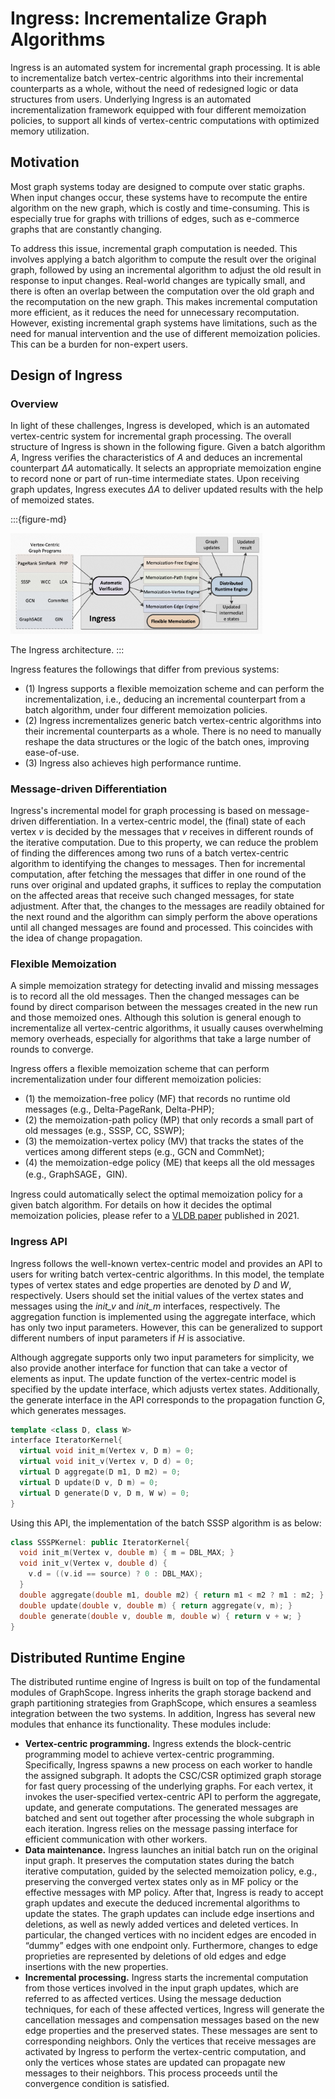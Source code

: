 # Ingress: Incrementalize Graph Algorithms

Ingress is an automated system for incremental graph processing. It is able to incrementalize batch vertex-centric algorithms into their incremental counterparts as a whole, without the need of redesigned logic or data structures from users. Underlying Ingress is an automated incrementalization framework equipped with four different memoization policies, to support all kinds of vertex-centric computations with optimized memory utilization.

## Motivation

Most graph systems today are designed to compute over static graphs. When input changes occur, these systems have to recompute the entire algorithm on the new graph, which is costly and time-consuming. This is especially true for graphs with trillions of edges, such as e-commerce graphs that are constantly changing.

To address this issue, incremental graph computation is needed. This involves applying a batch algorithm to compute the result over the original graph, followed by using an incremental algorithm to adjust the old result in response to input changes. Real-world changes are typically small, and there is often an overlap between the computation over the old graph and the recomputation on the new graph. This makes incremental computation more efficient, as it reduces the need for unnecessary recomputation. However, existing incremental graph systems have limitations, such as the need for manual intervention and the use of different memoization policies. This can be a burden for non-expert users.

## Design of Ingress

### Overview

In light of these challenges, Ingress is developed, which is an automated vertex-centric system for incremental graph processing. The overall structure of Ingress is shown in the following figure. Given a batch algorithm *A*, Ingress verifies the characteristics of *A* and deduces an incremental counterpart *∆A* automatically. It selects an appropriate memoization engine to record none or part of run-time intermediate states. Upon receiving graph updates, Ingress executes *∆A* to deliver updated results with the help of memoized states. 

:::{figure-md}

<img src="../images/ingress.png"
     alt="The Ingress architecture"
     width="80%">

The Ingress architecture. 
:::   

Ingress features the followings that differ from previous systems:

- (1) Ingress supports a flexible memoization scheme and can perform the incrementalization, i.e., deducing an incremental counterpart from a batch algorithm, under four different memoization policies. 
- (2) Ingress incrementalizes generic batch vertex-centric algorithms into their incremental counterparts as a whole. There is no need to manually reshape the data structures or the logic of the batch ones, improving ease-of-use. 
- (3) Ingress also achieves high performance runtime. 

### Message-driven Differentiation 

Ingress's incremental model for graph processing is based on message-driven differentiation.
In a vertex-centric model, the (final) state of each vertex *v* is decided by the messages that *v* receives in different rounds of the iterative computation. Due to this property, we can reduce the problem of finding the differences among two runs of a batch vertex-centric algorithm to identifying the changes to messages. Then for incremental computation, after fetching the messages that differ in one round of the runs over original and updated graphs, it suffices to replay the computation on the affected areas that receive such changed messages, for state adjustment. After that, the changes to the messages are readily obtained for the next round and the algorithm can simply perform the above operations until all changed messages are found and processed. This coincides with the idea of change propagation. 	

### Flexible Memoization

A simple memoization strategy for detecting invalid and missing messages is to record all the old messages. Then the changed messages can be found by direct comparison between the messages created in the new run and those memoized ones.  Although this solution is general enough to incrementalize all vertex-centric algorithms, it usually causes overwhelming memory overheads, especially for algorithms that take a large number of rounds to converge. 

Ingress offers a flexible memoization scheme that can perform incrementalization under four different memoization policies: 

- (1) the memoization-free policy (MF) that records no runtime old messages (e.g., Delta-PageRank, Delta-PHP);
- (2) the memoization-path policy (MP) that only records a small part of old messages (e.g., SSSP, CC, SSWP);
- (3) the memoization-vertex policy (MV) that tracks the states of the vertices among different steps (e.g., GCN and CommNet);
- (4) the memoization-edge policy (ME) that keeps all the old messages (e.g., GraphSAGE，GIN). 

Ingress could automatically select the optimal memoization policy for a given batch algorithm. For details on how it decides the optimal memoization policies, please refer to  a [VLDB paper](http://vldb.org/pvldb/vol14/p1613-gong.pdf) published in 2021. 

### Ingress API

Ingress follows the well-known vertex-centric model and provides an API to users for writing batch vertex-centric algorithms. In this model, the template types of vertex states and edge properties are denoted by *D* and *W*, respectively. Users should set the initial values of the vertex states and messages using the *init_v* and *init_m* interfaces, respectively. The aggregation function is implemented using the aggregate interface, which has only two input parameters. However, this can be generalized to support different numbers of input parameters if *H* is associative.

Although aggregate supports only two input parameters for simplicity, we also provide another interface for function that can take a vector of elements as input. The update function of the vertex-centric model is specified by the update interface, which adjusts vertex states. Additionally, the generate interface in the API corresponds to the propagation function *G*, which generates messages.

```cpp
template <class D, class W> 
interface IteratorKernel{
  virtual void init_m(Vertex v, D m) = 0; 
  virtual void init_v(Vertex v, D d) = 0; 
  virtual D aggregate(D m1, D m2) = 0; 
  virtual D update(D v, D m) = 0;
  virtual D generate(D v, D m, W w) = 0; 
}
```

Using this API, the implementation of the batch SSSP algorithm is as below:

```cpp
class SSSPKernel: public IteratorKernel{
  void init_m(Vertex v, double m) { m = DBL_MAX; } 
  void init_v(Vertex v, double d) {
    v.d = ((v.id == source) ? 0 : DBL_MAX); 
  }
  double aggregate(double m1, double m2) { return m1 < m2 ? m1 : m2; } 
  double update(double v, double m) { return aggregate(v, m); }
  double generate(double v, double m, double w) { return v + w; }
}
```

## Distributed Runtime Engine 

The distributed runtime engine of Ingress is built on top of the fundamental modules of GraphScope. Ingress inherits the graph storage backend and graph partitioning strategies from GraphScope, which ensures a seamless integration between the two systems. In addition, Ingress has several new modules that enhance its functionality. These modules include:

- **Vertex-centric programming.** Ingress extends the block-centric programming model to achieve vertex-centric programming. Specifically, Ingress spawns a new process on each worker to handle the assigned subgraph. It adopts the CSC/CSR optimized graph storage for fast query processing of the underlying graphs. For each vertex, it invokes the user-specified vertex-centric API to perform the aggregate, update, and generate computations. The generated messages are batched and sent out together after processing the whole subgraph in each iteration. Ingress relies on the message passing interface for efficient communication with other workers. 
- **Data maintenance.** Ingress launches an initial batch run on the original input graph. It preserves the computation states during the batch iterative computation, guided by the selected memoization policy, e.g., preserving the converged vertex states only as in MF policy or the effective messages with MP policy. After that, Ingress is ready to accept graph updates and execute the deduced incremental algorithms to update the states. The graph updates can include edge insertions and deletions, as well as newly added vertices and deleted vertices. In particular, the changed vertices with no incident edges are encoded in “dummy” edges with one endpoint only. Furthermore, changes to edge proprieties are represented by deletions of old edges and edge insertions with the new properties. 
- **Incremental processing.** Ingress starts the incremental computation from those vertices involved in the input graph updates, which are referred to as affected vertices. Using the message deduction techniques, for each of these affected vertices, Ingress will generate the cancellation messages and compensation messages based on the new edge properties and the preserved states. These messages are sent to corresponding neighbors. Only the vertices that receive messages are activated by Ingress to perform the vertex-centric computation, and only the vertices whose states are updated can propagate new messages to their neighbors. This process proceeds until the convergence condition is satisfied. 
